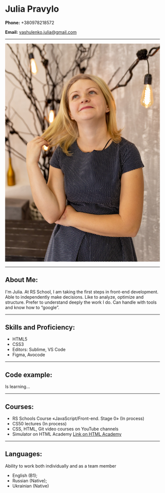 # Julia Pravylo

**Phone:** +380978218572

**Email:** vashulenko.julia@gmail.com

***

![Photo](photo.jpg)

***

## About Me:

I'm Julia. At RS School, I am taking the first steps in front-end development. 
Able to independently make decisions. Like to analyze, optimize and structure. 
Prefer to understand deeply the work I do. 
Can handle with tools and know how to “google”.

***

## Skills and Proficiency:

- HTML5
- CSS3
- Editors: Sublime, VS Code
- Figma, Avocode

***

## Code example:

Is learning...

***

## Courses:

- RS Schools Course «JavaScript/Front-end. Stage 0» (In process)
- CS50 lectures (In process)
- CSS, HTML, Git video courses on YouTube channels
- Simulator on HTML Academy [Link on HTML Academy](https://htmlacademy.ru/)

***

## Languages:

Ability to work both individually and as a team member

- English (B1);
- Russian (Native);
- Ukrainian (Native)